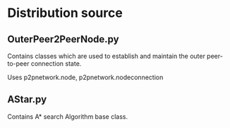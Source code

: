 # Distribution source

## OuterPeer2PeerNode.py

Contains classes which are used to establish and maintain the outer peer-to-peer connection state. 

Uses p2pnetwork.node, p2pnetwork.nodeconnection

## AStar.py

Contains A* search Algorithm base class. 


